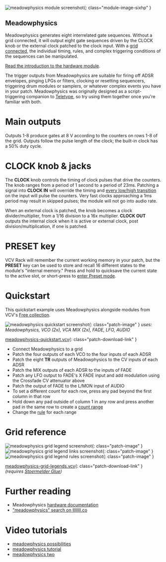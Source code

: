 ![meadowphysics module screenshot](../images/meadowphysics.png){: class="module-image-sixhp" }
## Meadowphysics

Meadowphysics generates eight interrelated gate sequences. Without a grid connected, it will output eight gate sequences driven by the CLOCK knob or the external clock patched to the clock input. With a [grid connected](../../general/connections), the individual timing, rules, and complex triggering conditions of the sequences can be manipulated.

[Read the introduction to the hardware module](http://monome.org/docs/meadowphysics/#introduction).

The trigger outputs from Meadowphysics are suitable for firing off ADSR envelopes, pinging LPGs or filters, clocking or resetting sequencers, triggering drum modules or samplers, or whatever complex events you have in your patch. Meadowphysics was originally designed as a script-triggering companion to [Teletype](../teletype), so try using them together once you're familiar with both.

# Main outputs

Outputs 1-8 produce gates at 8 V according to the counters on rows 1-8 of the grid. Outputs follow the pulse length of the clock; the built-in clock has a 50% duty cycle.

# CLOCK knob & jacks

The **CLOCK** knob controls the timing of clock pulses that drive the counters. The knob ranges from a period of 1 second to a period of 23ms. Patching a signal into **CLOCK IN** will override the timing and [every low/high transition](../../general/voltage/#inputs) on the input will pulse the counters. Very fast clocks approaching a 1ms period may result in skipped pulses; the module will not go into audio rate.

When an external clock is patched, the knob becomes a clock divider/multiplier, from a 1/16 division to a 16x multiplier. **CLOCK OUT** outputs the internal clock when it is active or external clock, post division/multiplication, if one is patched.

# PRESET key

VCV Rack will remember the current working memory in your patch, but the **PRESET** key can be used to store and recall 16 different states to the module's "internal memory." Press and hold to quicksave the current state to the active slot, or short-press to [enter Preset mode](http://monome.org/docs/meadowphysics/#preset).

# Quickstart

This quickstart example uses Meadowphysics alongside modules from VCV's [Free collection](https://vcvrack.com/Free). 

![meadowphysics quickstart screenshot](../images/meadowphysics-quickstart.png){: class="patch-image" }
*uses: Meadowphysics, VCO (2x), VCA MIX (2x), FADE, LFO, AUDIO*

[meadowphysics-quickstart.vcv](../patches/meadowphysics-quickstart.vcv){: class="patch-download-link" }

- Connect Meadowphysics to a grid
- Patch the four outputs of each VCO to the four inputs of each ADSR
- Patch the eight **TR** outputs of Meadowphysics to the CV inputs of each ADSR
- Patch the MIX outputs of each ADSR to the inputs of FADE
- Patch any LFO output to FADE's X FADE input and add modulation using the Crossfade CV attenuator above
- Patch the output of FADE to the L/MON input of AUDIO
- To set a different count for each row, press any pad beyond the first column in that row
- Hold down any pad outside of column 1 in any row and press another pad in the same row to create a [count range](https://monome.org/docs/ansible/meadowphysics/#basic)
- Change the [rule](https://monome.org/docs/meadowphysics/#rules--ranges) for each range

# Grid reference

![meadowphysics grid legend screenshot](../images/meadowphysics-grid-legend.png){: class="patch-image" }
![meadowphysics grid legend links screenshot](../images/meadowphysics-grid-legend-links.png){: class="patch-image" }
![meadowphysics grid legend rules screenshot](../images/meadowphysics-grid-legend-rules.png){: class="patch-image" }

[meadowphysics-grid-legends.vcv](../patches/meadowphysics-grid-legends.vcv){: class="patch-download-link" } *(requires [Stoermelder Glue](https://library.vcvrack.com/Stoermelder-P1))*

# Further reading

* Meadowphysics [hardware documentation](http://monome.org/docs/meadowphysics/)
* ["meadowphysics" search on llllllll.co](https://llllllll.co/search?q=meadowphysics)

# Video tutorials

* [meadowphysics possibilities](https://vimeo.com/107582557)
* [meadowphysics tutorial](https://vimeo.com/107586549)
* [meadowphysics two](https://vimeo.com/146731772)